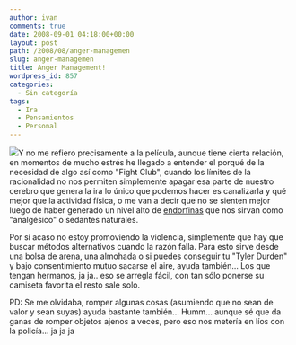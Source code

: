 ```yaml
---
author: ivan
comments: true
date: 2008-09-01 04:18:00+00:00
layout: post
path: /2008/08/anger-managemen
slug: anger-managemen
title: Anger Management!
wordpress_id: 857
categories:
  - Sin categoría
tags:
  - Ira
  - Pensamientos
  - Personal
---
```


[![](http://ivan.campananaranjo.com/wp-content/uploads/2008/08/tyler-durden.jpg)](http://3.bp.blogspot.com/_T2UWuNJg3dQ/SLsoXc_sK8I/AAAAAAAAA18/SrWOtsH3qfc/s1600-h/tyler-durden.jpg)Y no me refiero precisamente a la película, aunque tiene cierta relación, en momentos de mucho estrés he llegado a entender el porqué de la necesidad de algo así como "Fight Club", cuando los límites de la racionalidad no nos permiten simplemente apagar esa parte de nuestro cerebro que genera la ira lo único que podemos hacer es canalizarla y qué mejor que la actividad física, o me van a decir que no se sienten mejor luego de haber generado un nivel alto de [endorfinas](http://es.wikipedia.org/wiki/Beta-Endorfina) que nos sirvan como "analgésico" o sedantes naturales.

Por si acaso no estoy promoviendo la violencia, simplemente que hay que buscar métodos alternativos cuando la razón falla. Para esto sirve desde una bolsa de arena, una almohada o si puedes conseguir tu "Tyler Durden" y bajo consentimiento mutuo sacarse el aire, ayuda también... Los que tengan hermanos, ja ja.. eso se arregla fácil, con tan sólo ponerse su camiseta favorita el resto sale solo.

PD: Se me olvidaba, romper algunas cosas (asumiendo que no sean de valor y sean suyas) ayuda bastante también... Humm... aunque sé que da ganas de romper objetos ajenos a veces, pero eso nos metería en líos con la policía... ja ja ja
